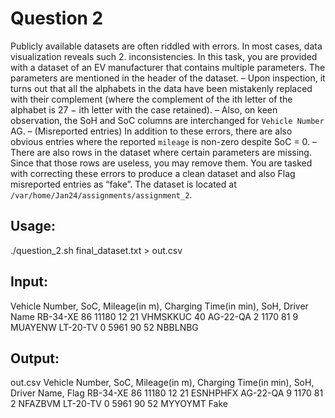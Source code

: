 # Question 2 

Publicly available datasets are often riddled with errors. In most cases, data visualization reveals such 2.
inconsistencies. In this task, you are provided with a dataset of an EV manufacturer that contains
multiple parameters. The parameters are mentioned in the header of the dataset.
– Upon inspection, it turns out that all the alphabets in the data have been mistakenly replaced with
their complement (where the complement of the ith letter of the alphabet is 27 − ith letter with the
case retained).
– Also, on keen observation, the SoH and SoC columns are interchanged for `Vehicle Number` AG.
– (Misreported entries) In addition to these errors, there are also obvious entries where the reported
`mileage` is non-zero despite SoC = 0.
– There are also rows in the dataset where certain parameters are missing. Since that those rows are
useless, you may remove them.
You are tasked with correcting these errors to produce a clean dataset and also Flag misreported entries
as “fake”. The dataset is located at `/var/home/Jan24/assignments/assignment_2`.

## Usage:
./question_2.sh final_dataset.txt > out.csv

## Input:
Vehicle Number, SoC, Mileage(in m), Charging Time(in min), SoH, Driver Name
RB-34-XE 86 11180 12 21 VHMSKKUC
                  40
AG-22-QA 2  1170  81 9  MUAYENW
LT-20-TV 0  5961  90 52 NBBLNBG

## Output:
out.csv
Vehicle Number, SoC, Mileage(in m), Charging Time(in min), SoH, Driver Name, Flag
RB-34-XE 86 11180 12 21 ESNHPHFX
AG-22-QA 9  1170  81 2  NFAZBVM
LT-20-TV 0  5961  90 52 MYYOYMT Fake
